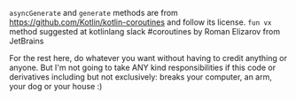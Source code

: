 `asyncGenerate` and `generate` methods are from https://github.com/Kotlin/kotlin-coroutines and follow its license.
`fun vx` method suggested at kotlinlang slack #coroutines by Roman Elizarov from JetBrains

For the rest here, do whatever you want without having to credit anything or anyone.
But I'm not going to take ANY kind responsibilities if this code or derivatives
including but not exclusively: breaks your computer, an arm, your dog or your house :)